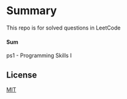 # Summary

This repo is for solved questions in LeetCode

#### Sum

ps1 - Programming Skills I


## License

[MIT](https://choosealicense.com/licenses/mit/)